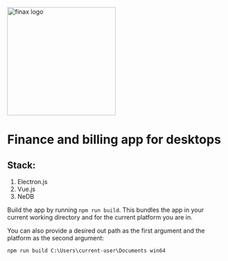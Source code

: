 <img src="./render/resources/logo/Finax_logo.png" width="250" alt="finax logo">

# Finance and billing app for desktops

## Stack:

1. Electron.js
2. Vue.js
3. NeDB

Build the app by running `npm run build`. This bundles the app in your current working directory and for the current platform you are in.

You can also provide a desired out path as the first argument and the platform as the second argument:

`npm run build C:\Users\current-user\Documents win64`

